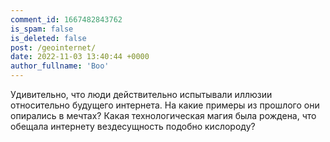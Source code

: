 ```yaml
---
comment_id: 1667482843762
is_spam: false
is_deleted: false
post: /geointernet/
date: 2022-11-03 13:40:44 +0000
author_fullname: 'Boo'
---
```


Удивительно, что люди действительно испытывали иллюзии относительно будущего интернета. На какие примеры из прошлого они опирались в мечтах? Какая технологическая магия была рождена, что обещала интернету вездесущность подобно кислороду? 
